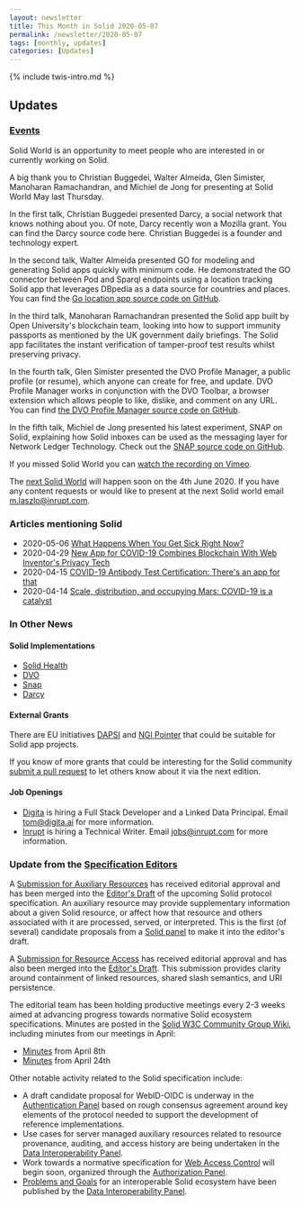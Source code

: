 ```yaml
---
layout: newsletter
title: This Month in Solid 2020-05-07
permalink: /newsletter/2020-05-07
tags: [monthly, updates]
categories: [Updates]
---
```

{% include twis-intro.md %}

## Updates

### [Events](https://solidproject.org/events)

Solid World is an opportunity to meet people who are interested in or currently working on Solid.

A big thank you to Christian Buggedei, Walter Almeida, Glen Simister, Manoharan Ramachandran, and Michiel de Jong for presenting at Solid World May last Thursday.

In the first talk, Christian Buggedei presented Darcy, a social network that knows nothing about you. Of note, Darcy recently won a Mozilla grant. You can find the Darcy source code here. Christian Buggedei is a founder and technology expert.

In the second talk, Walter Almeida presented GO for modeling and generating Solid apps quickly with minimum code. He demonstrated the GO connector between Pod and Sparql endpoints using a location tracking Solid app that leverages DBpedia as a data source for countries and places. You can find the [Go location app source code on GitHub](https://github.com/walteralmeida/GOForSolidVisitedPlacesApplication/).

In the third talk, Manoharan Ramachandran presented the Solid app built by Open University's blockchain team, looking into how to support immunity passports as mentioned by the UK government daily briefings. The Solid app facilitates the instant verification of tamper-proof test results whilst preserving privacy.

In the fourth talk, Glen Simister presented the DVO Profile Manager, a public profile (or resume), which anyone can create for free, and update. DVO Profile Manager works in conjunction with the DVO Toolbar, a browser extension which allows people to like, dislike, and comment on any URL. You can find [the DVO Profile Manager source code on GitHub](https://github.com/dvo/profile).

In the fifth talk, Michiel de Jong presented his latest experiment, SNAP on Solid, explaining how Solid inboxes can be used as the messaging layer for Network Ledger Technology. Check out the [SNAP source code on GitHub](https://github.com/ledgerloops/snap-solid/).

If you missed Solid World you can [watch the recording on Vimeo](https://vimeo.com/415976385).

The [next Solid World](https://www.eventbrite.com/e/solid-world-june-tickets-104631158612) will happen soon on the 4th June  2020. If you have any content requests or would like to present at the next Solid world email m.laszlo@inrupt.com.

### Articles mentioning Solid

* 2020-05-06 [What Happens When You Get Sick Right Now?](https://hackernoon.com/what-happens-when-you-get-sick-right-now-mh12x3y82)
* 2020-04-29 [New App for COVID-19 Combines Blockchain With Web Inventor's Privacy Tech](https://cointelegraph.com/news/new-app-for-covid-19-combines-blockchain-with-web-inventors-privacy-tech)
* 2020-04-15 [COVID-19 Antibody Test Certification: There's an app for that](https://arxiv.org/abs/2004.07376)
* 2020-04-14 [Scale, distribution, and occupying Mars: COVID-19 is a catalyst](https://www.zdnet.com/article/scale-distribution-and-occupying-mars-covid-19-is-a-catalyst/)

### In Other News

#### Solid Implementations

* [Solid Health](https://github.com/jasonpaulos/solid-health)
* [DVO](https://dvo1.github.io/profile/index.html)
* [Snap](https://michiels-nlt-kit.herokuapp.com)
* [Darcy](https://ibex.darcy.is/feed)

#### External Grants

There are EU initiatives [DAPSI](https://dapsi.ngi.eu/) and [NGI Pointer](https://www.ngi.eu/ngi-projects/ngi-pointer/) that could be suitable for Solid app projects.

If you know of more grants that could be interesting for the Solid community [submit a pull request](https://github.com/solid/solidproject.org/blob/staging/_posts/newsletter/next.md) to let others know about it via the next edition.

#### Job Openings

* [Digita](https://www.digita.ai/careers) is hiring a Full Stack Developer and a Linked Data Principal. Email tom@digita.ai for more information.
* [Inrupt](https://inrupt.com/careers) is hiring a Technical Writer. Email jobs@inrupt.com for more information.

### Update from the [Specification Editors](https://github.com/solid/process/blob/master/editors.md)

A [Submission for Auxiliary Resources](https://github.com/solid/specification/pull/156) has received editorial approval and has been merged into the [Editor's Draft](https://github.com/solid/specification) of the upcoming Solid protocol specification. An auxiliary resource may provide supplementary information about a given Solid resource, or affect how that resource and others associated with it are processed, served, or interpreted. This is the first (of several) candidate proposals from a [Solid panel](https://github.com/solid/data-interoperability-panel) to make it into the editor's draft.

A [Submission for Resource Access](https://github.com/solid/specification/pull/157) has received editorial approval and has also been merged into the [Editor's Draft](https://github.com/solid/specification). This submission provides clarity around containment of linked resources, shared slash semantics, and URI persistence.

The editorial team has been holding productive meetings every 2-3 weeks aimed at advancing progress towards normative Solid ecosystem specifications. Minutes are posted in the [Solid W3C Community Group Wiki](https://www.w3.org/community/solid/wiki/Meetings), including minutes from our meetings in April:
* [Minutes](https://www.w3.org/community/solid/wiki/Meetings#2020-04-08T13:30:00Z) from April 8th
* [Minutes](https://www.w3.org/community/solid/wiki/Meetings#2020-04-24_1600CET) from April 24th

Other notable activity related to the Solid specification include:

* A draft candidate proposal for WebID-OIDC is underway in the [Authentication Panel](https://github.com/solid/authentication-panel) based on rough consensus agreement around key elements of the protocol needed to support the development of reference implementations.
* Use cases for server managed auxiliary resources related to resource provenance, auditing, and access history are being undertaken in the [Data Interoperability Panel](https://github.com/solid/data-interoperability-panel).
* Work towards a normative specification for [Web Access Control](https://github.com/solid/web-access-control-spec) will begin soon, organized through the [Authorization Panel](https://github.com/solid/authorization-and-access-control-panel).
* [Problems and Goals](https://github.com/solid/data-interoperability-panel/blob/master/problems-and-goals.md) for an interoperable Solid ecosystem have been published by the [Data Interoperability Panel](https://github.com/solid/data-interoperability-panel).
